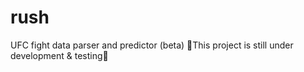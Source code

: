 # rush
UFC fight data parser and predictor (beta)
🚧This project is still under development & testing🚧
